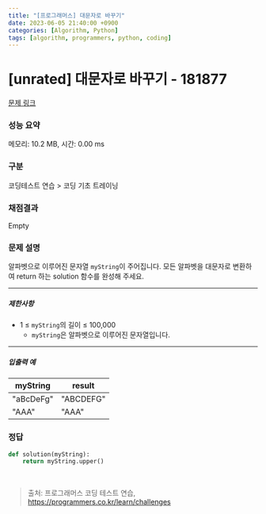 ```yaml
---
title: "[프로그래머스] 대문자로 바꾸기"
date: 2023-06-05 21:40:00 +0900
categories: [Algorithm, Python]
tags: [algorithm, programmers, python, coding]
---
```


# [unrated] 대문자로 바꾸기 - 181877

[문제 링크](https://school.programmers.co.kr/learn/courses/30/lessons/181877)

### 성능 요약

메모리: 10.2 MB, 시간: 0.00 ms

### 구분

코딩테스트 연습 > 코딩 기초 트레이닝

### 채점결과

Empty

### 문제 설명

<p>알파벳으로 이루어진 문자열 <code>myString</code>이 주어집니다. 모든 알파벳을 대문자로 변환하여 return 하는 solution 함수를 완성해 주세요.</p>

<hr>

<h5>제한사항</h5>

<ul>
<li>1 ≤ <code>myString</code>의 길이 ≤ 100,000

<ul>
<li><code>myString</code>은 알파벳으로 이루어진 문자열입니다.</li>
</ul></li>
</ul>

<hr>

<h5>입출력 예</h5>

| myString  | result    |
|-----------|-----------|
| "aBcDeFg" | "ABCDEFG" |
| "AAA"     | "AAA"     |

### 정답

```python
def solution(myString):
    return myString.upper()
```

<br>

> 출처: 프로그래머스 코딩 테스트 연습, https://programmers.co.kr/learn/challenges
